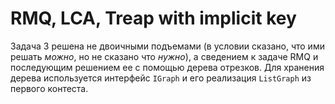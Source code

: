 # RMQ, LCA, Treap with implicit key

Задача 3 решена не двоичными подъемами (в условии сказано, что ими решать _можно_, но не сказано что _нужно_), а сведением к задаче RMQ и последующим решением ее с помощью дерева отрезков. Для хранения дерева используется интерфейс `IGraph` и его реализация `ListGraph` из первого контеста.